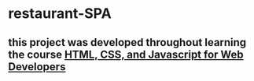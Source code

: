 # restaurant-SPA
## this project was developed throughout learning the course [HTML, CSS, and Javascript for Web Developers](https://www.coursera.org/learn/html-css-javascript-for-web-developers/home/week/1)
